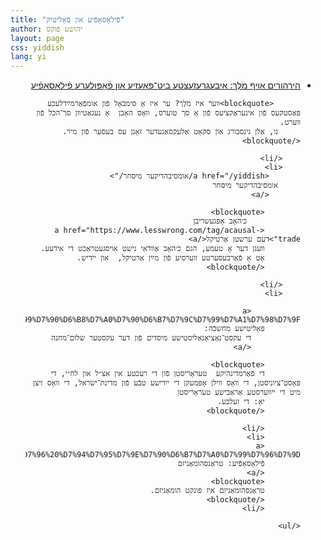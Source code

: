 ```yaml
---
title: "פֿילאָסאָפֿיע און פּאָליטיק"
author: יהושע פֿוקס 
layout: page 
css: yiddish
lang: yi
---
```


<div dir='rtl'>
  
 
   <ul>
        <li>
           <a href="/yiddish/הירהורים אױף מֹלֶך/">
          הירהורים אױף מֹלֶך: איבעגרעזעצטע ביט־פּאָעזיע און פֿאָפּולערע פֿילאָסאָפֿיע</a>

          <blockquote>װער איז מֹלֶך? ער איז אַ סימבאָל פֿון אומפֿאַרמײַדלעכע פּאַסטקעס פֿון אינעראַקציעס פֿון אַ סך טוערס, װאָס האָבן  אַ נעגאַטיװן סך־הכּל פֿון װערט.
         נו, אַלן גינסבורג און סקאָט אַלעקסאַנעדער זאָגן עס בעסער פֿון מיר. </blockquote>
    
        </li>
        <li>
           <a href="/yiddish/אומסיבהדיקער מיסחר/">
         אומסיבהדיקער מיסחר
           </a>

            <blockquote>
                כ׳האָב אָפּגעשריבן
            <a href="https://www.lesswrong.com/tag/acausal-trade">דעם ערשטן אַרטיקל</a>
            װעגן דער אָ טעמע, הגם כ׳האָב אַװדאי נישט אױסגעטראַכט די אידעע.
            אָט אַ פֿאַרבעסערטע װערסיע פֿון מײַן אַרטיקל,  און ייִדיש.
            </blockquote>
    
        </li>
        <li> 
             
               <a href="/yiddish/%D7%93%D7%99%20%D7%A9%D7%9C%D7%95%D7%9D%D6%BE%D7%9E%D7%97%D7%A0%D7%94%20%D7%A4%D6%BF%D7%95%D7%9F%20%D7%93%D7%99%20%D7%A2%D7%A7%D7%A1%D7%98%D7%A2%20%D7%A0%D7%90%D6%B7%D7%A6%D7%99%D7%90%D6%B8%D7%A0%D7%90%D6%B7%D7%9C%D7%99%D7%A1%D7%98%D7%9F/">
            פּאָליטישע מחשבֿה:
               די עקסט־נאַציאָנאַליסטישע מיסדים פֿון דער עקסטער שלום־מחנה
               </a>
            
            <blockquote> 
            די פֿאַרמדינהיקע  טעראָריסטן פֿון די רעכטע אין אצ״ל און לח״י, די פּאָסט־ציוניסטן, די װאָס װילן אָפּמעקן די ייִדישע טבֿע פֿון מדינת־ישׂראל, די װאָס זיצן מיט די ײװערסטע אַראַבישע טעראָריסטן
            יאָ: די זעלבע.
            </blockquote>
            
            </li>
            <li>
            <a href="/yiddish/%D7%98%D7%A8%D7%90%D6%B7%D7%A0%D7%A1%D7%94%D7%95%D7%9E%D7%90%D6%B7%D7%A0%D7%99%D7%96%D7%9D%20%D7%90%D7%99%D7%96%20%D7%94%D7%95%D7%9E%D7%90%D6%B7%D7%A0%D7%99%D7%96%D7%9D/">
            פֿילאָסאָפֿיע: טראַנסהומאַניזם
            </a>
            <blockquote>
            טראַנסהומאַניזם איז פּונקט הומאַניזם.
            </blockquote>
            </li>
           
    </ul>
 
 
</div>
